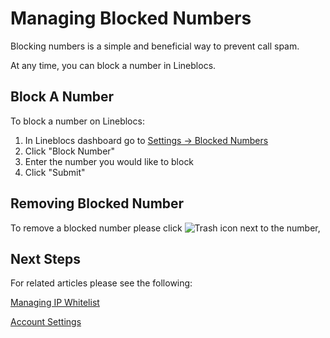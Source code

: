 # Managing Blocked Numbers

Blocking numbers is a simple and beneficial way to prevent call spam.

At any time, you can block a number in Lineblocs.

## Block A Number

To block a number on Lineblocs:

1. In Lineblocs dashboard go to  [Settings -> Blocked Numbers](https://app.lineblocs.com/#/dashboard/settings/workspace-users)
2. Click "Block Number"
3. Enter the number you would like to block
4. Click "Submit"

## Removing Blocked Number

To remove a blocked number please click ![Trash](/img/frontend/docs/shared/trash.png) icon next to the number,

## Next Steps

For related articles please see the following:

[Managing IP Whitelist](https://lineblocs.com/resources/other-topics/managing-ip-whitelist)

[Account Settings](https://lineblocs.com/resources/other-topics/account-settings)
